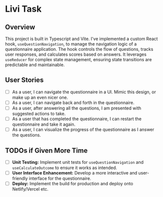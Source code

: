 # Livi Task

## Overview

This project is built in Typescript and Vite. I've implemented a custom React hook, `useQuestionNavigation`, to manage the navigation logic of a questionnaire application. The hook controls the flow of questions, tracks user responses, and calculates scores based on answers. It leverages `useReducer` for complex state management, ensuring state transitions are predictable and maintainable.

## User Stories

-   [ ] As a user, I can navigate the questionnaire in a UI. Mimic this design, or make up an even nicer one.
-   [ ] As a user, I can navigate back and forth in the questionnaire.
-   [ ] As a user, after answering all the questions, I am presented with suggested actions to take.
-   [ ] As a user that has completed the questionnaire, I can restart the questionnaire and take it again.
-   [ ] As a user, I can visualize the progress of the questionnaire as I answer the questions.

## TODOs if Given More Time

-   [ ] **Unit Testing:** Implement unit tests for `useQuestionNavigation` and `useCalculateOutcome` to ensure it works as intended.
-   [ ] **User Interface Enhancement:** Develop a more interactive and user-friendly interface for the questionnaire.
-   [ ] **Deploy:** Implement the build for production and deploy onto Netlify/Vercel etc.
